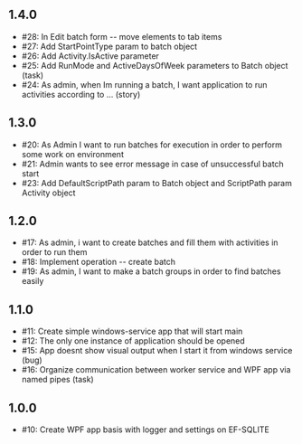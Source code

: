

## 1.4.0
- #28: In Edit batch form -- move elements to tab items
- #27: Add  StartPointType param to batch object
- #26: Add Activity.IsActive parameter
- #25: Add RunMode and ActiveDaysOfWeek parameters to Batch object (task)
- #24: As admin, when Im running a batch, I want application to run activities according to ... (story)

## 1.3.0
- #20: As Admin I want to run batches for execution in order to perform some work on environment
- #21: Admin wants to see error message in case of unsuccessful batch start
- #23: Add DefaultScriptPath param to Batch object and ScriptPath param Activity object

## 1.2.0
- #17: As admin, i want to create batches and fill them with activities in order to run them
- #18: Implement operation -- create batch
- #19: As admin, I want to make a batch groups in order to find batches easily

## 1.1.0
- #11: Create simple windows-service app that will start main
- #12: The only one instance of application should be opened
- #15: App doesnt show visual output when I start it from windows service (bug)
- #16: Organize communication between worker service and WPF app via named pipes (task)

## 1.0.0
- #10: Create WPF app basis with logger and settings on EF-SQLITE